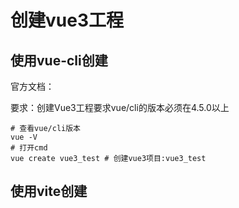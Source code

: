 # 创建vue3工程

## 使用vue-cli创建

官方文档：

要求：创建Vue3工程要求vue/cli的版本必须在4.5.0以上

```shell
# 查看vue/cli版本
vue -V 
# 打开cmd
vue create vue3_test # 创建vue3项目:vue3_test
```

## 使用vite创建
